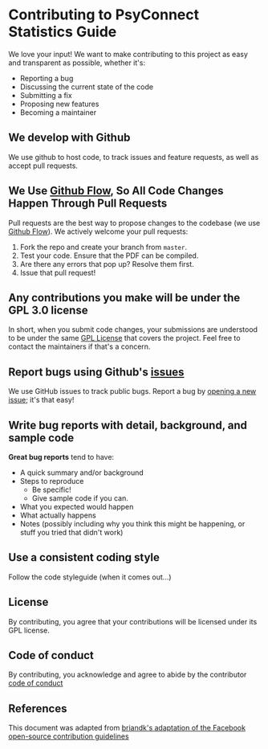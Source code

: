 # Contributing to PsyConnect Statistics Guide
We love your input! We want to make contributing to this project as easy and transparent as possible, whether it's:

- Reporting a bug
- Discussing the current state of the code
- Submitting a fix
- Proposing new features
- Becoming a maintainer

## We develop with Github
We use github to host code, to track issues and feature requests, as well as accept pull requests.

## We Use [Github Flow](https://guides.github.com/introduction/flow/index.html), So All Code Changes Happen Through Pull Requests
Pull requests are the best way to propose changes to the codebase (we use [Github Flow](https://guides.github.com/introduction/flow/index.html)). We actively welcome your pull requests:

1. Fork the repo and create your branch from `master`.
2. Test your code. Ensure that the PDF can be compiled.
3. Are there any errors that pop up? Resolve them first.
4. Issue that pull request!

## Any contributions you make will be under the GPL 3.0 license
In short, when you submit code changes, your submissions are understood to be under the same [GPL License](https://choosealicense.com/licenses/gpl-3.0/) that covers the project. Feel free to contact the maintainers if that's a concern.

## Report bugs using Github's [issues](https://github.com/ho-han-sheng/psyconnect-statistics-guide/issues)
We use GitHub issues to track public bugs. Report a bug by [opening a new issue](https://github.com/ho-han-sheng/psyconnect-statistics-guide/issues/new/choose); it's that easy!

## Write bug reports with detail, background, and sample code

**Great bug reports** tend to have:

- A quick summary and/or background
- Steps to reproduce
  - Be specific!
  - Give sample code if you can. 
- What you expected would happen
- What actually happens
- Notes (possibly including why you think this might be happening, or stuff you tried that didn't work)

## Use a consistent coding style
Follow the code styleguide (when it comes out...)

## License
By contributing, you agree that your contributions will be licensed under its GPL license.

## Code of conduct
By contributing, you acknowledge and agree to abide by the contributor [code of conduct](https://github.com/ho-han-sheng/psyconnect-statistics-guide/blob/master/CODE_OF_CONDUCT.md)

## References
This document was adapted from [briandk's adaptation of the Facebook open-source contribution guidelines](https://gist.github.com/briandk/3d2e8b3ec8daf5a27a62)
